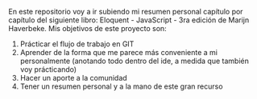 En este repositorio voy a ir subiendo mi resumen personal capítulo por capítulo  del siguiente libro: Eloquent - JavaScript - 3ra edición de Marijn Haverbeke.
Mis objetivos de este proyecto son: 
1) Prácticar el flujo de trabajo en GIT 
2) Aprender de la forma que me parece más conveniente a mi personalmente (anotando todo dentro del ide, a medida que también voy prácticando)
3) Hacer un aporte a la comunidad 
4) Tener un resumen personal y a la mano de este gran recurso
